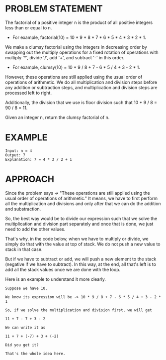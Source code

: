 # PROBLEM STATEMENT

The factorial of a positive integer n is the product of all positive integers less than or equal to n.

 - For example, factorial(10) = 10 * 9 * 8 * 7 * 6 * 5 * 4 * 3 * 2 * 1.

We make a clumsy factorial using the integers in decreasing order by swapping out the multiply operations for a fixed rotation of operations with multiply '*', divide '/', add '+', and subtract '-' in this order.

 - For example, clumsy(10) = 10 * 9 / 8 + 7 - 6 * 5 / 4 + 3 - 2 * 1.

However, these operations are still applied using the usual order of operations of arithmetic. We do all multiplication and division steps before any addition or subtraction steps, and multiplication and division steps are processed left to right.

Additionally, the division that we use is floor division such that 10 * 9 / 8 = 90 / 8 = 11.

Given an integer n, return the clumsy factorial of n.

# EXAMPLE

    Input: n = 4
    Output: 7
    Explanation: 7 = 4 * 3 / 2 + 1

# APPROACH

Since the problem says -> "These operations are still applied using the usual order of operations of arithmetic." It means, we have to first perform all the multiplication and divisions and only after that we can do the addition and substraction.

So, the best way would be to divide our expression such that we solve the multiplication and division part separately and once that is done, we just need to add the other values. 

That's why, in the code below, when we have to multiply or divide, we simply do that with the value at top of stack. We do not push a new value to stack in that case.

But if we have to subtract or add, we will push a new element to the stack (negative if we have to subtract). In this way, at the end, all that's left is to add all the stack values once we are done with the loop.

Here is an example to understand it more clearly.

	Suppose we have 10.
	
	We know its expression will be -> 10 * 9 / 8 + 7 - 6 * 5 / 4 + 3 - 2 * 1
	
	So, if we solve the multiplication and division first, we will get
	
	11 + 7 - 7 + 3 - 2
	
	We can write it as 
	
	11 + 7 + (-7) + 3 + (-2)
	
	Did you get it?
	
	That's the whole idea here. 
